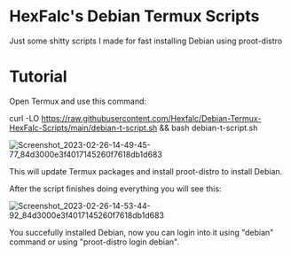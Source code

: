 # HexFalc's Debian Termux Scripts
Just some shitty scripts I made for fast installing Debian using proot-distro

# Tutorial
Open Termux and use this command:

curl -LO https://raw.githubusercontent.com/Hexfalc/Debian-Termux-HexFalc-Scripts/main/debian-t-script.sh && bash debian-t-script.sh

![Screenshot_2023-02-26-14-49-45-77_84d3000e3f4017145260f7618db1d683](https://user-images.githubusercontent.com/84611854/221415030-e643eebc-73d2-45aa-82c8-23acae775bfe.jpg)



This will update Termux packages and install proot-distro to install Debian.

After the script finishes doing everything you will see this:

![Screenshot_2023-02-26-14-53-44-92_84d3000e3f4017145260f7618db1d683](https://user-images.githubusercontent.com/84611854/221415119-a31eb52f-dd60-4574-956f-1bbeaccc24f4.jpg)

You succefully installed Debian, now you can login into it using "debian" command or using "proot-distro login debian".
